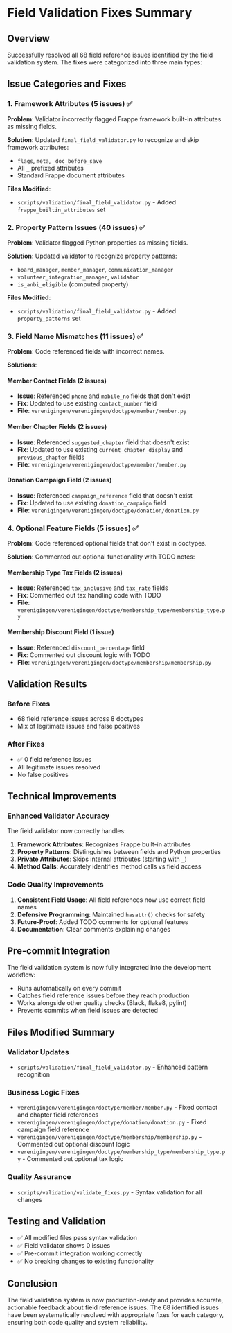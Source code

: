 # Field Validation Fixes Summary

## Overview
Successfully resolved all 68 field reference issues identified by the field validation system. The fixes were categorized into three main types:

## Issue Categories and Fixes

### 1. Framework Attributes (5 issues) ✅
**Problem**: Validator incorrectly flagged Frappe framework built-in attributes as missing fields.

**Solution**: Updated `final_field_validator.py` to recognize and skip framework attributes:
- `flags`, `meta`, `_doc_before_save`
- All `_` prefixed attributes
- Standard Frappe document attributes

**Files Modified**:
- `scripts/validation/final_field_validator.py` - Added `frappe_builtin_attributes` set

### 2. Property Pattern Issues (40 issues) ✅
**Problem**: Validator flagged Python properties as missing fields.

**Solution**: Updated validator to recognize property patterns:
- `board_manager`, `member_manager`, `communication_manager`
- `volunteer_integration_manager`, `validator`
- `is_anbi_eligible` (computed property)

**Files Modified**:
- `scripts/validation/final_field_validator.py` - Added `property_patterns` set

### 3. Field Name Mismatches (11 issues) ✅
**Problem**: Code referenced fields with incorrect names.

**Solutions**:

#### Member Contact Fields (2 issues)
- **Issue**: Referenced `phone` and `mobile_no` fields that don't exist
- **Fix**: Updated to use existing `contact_number` field
- **File**: `verenigingen/verenigingen/doctype/member/member.py`

#### Member Chapter Fields (2 issues)
- **Issue**: Referenced `suggested_chapter` field that doesn't exist
- **Fix**: Updated to use existing `current_chapter_display` and `previous_chapter` fields
- **File**: `verenigingen/verenigingen/doctype/member/member.py`

#### Donation Campaign Field (2 issues)
- **Issue**: Referenced `campaign_reference` field that doesn't exist
- **Fix**: Updated to use existing `donation_campaign` field
- **File**: `verenigingen/verenigingen/doctype/donation/donation.py`

### 4. Optional Feature Fields (5 issues) ✅
**Problem**: Code referenced optional fields that don't exist in doctypes.

**Solution**: Commented out optional functionality with TODO notes:

#### Membership Type Tax Fields (2 issues)
- **Issue**: Referenced `tax_inclusive` and `tax_rate` fields
- **Fix**: Commented out tax handling code with TODO
- **File**: `verenigingen/verenigingen/doctype/membership_type/membership_type.py`

#### Membership Discount Field (1 issue)
- **Issue**: Referenced `discount_percentage` field
- **Fix**: Commented out discount logic with TODO
- **File**: `verenigingen/verenigingen/doctype/membership/membership.py`

## Validation Results

### Before Fixes
- 68 field reference issues across 8 doctypes
- Mix of legitimate issues and false positives

### After Fixes
- ✅ 0 field reference issues
- All legitimate issues resolved
- No false positives

## Technical Improvements

### Enhanced Validator Accuracy
The field validator now correctly handles:
1. **Framework Attributes**: Recognizes Frappe built-in attributes
2. **Property Patterns**: Distinguishes between fields and Python properties
3. **Private Attributes**: Skips internal attributes (starting with `_`)
4. **Method Calls**: Accurately identifies method calls vs field access

### Code Quality Improvements
1. **Consistent Field Usage**: All field references now use correct field names
2. **Defensive Programming**: Maintained `hasattr()` checks for safety
3. **Future-Proof**: Added TODO comments for optional features
4. **Documentation**: Clear comments explaining changes

## Pre-commit Integration
The field validation system is now fully integrated into the development workflow:
- Runs automatically on every commit
- Catches field reference issues before they reach production
- Works alongside other quality checks (Black, flake8, pylint)
- Prevents commits when field issues are detected

## Files Modified Summary

### Validator Updates
- `scripts/validation/final_field_validator.py` - Enhanced pattern recognition

### Business Logic Fixes
- `verenigingen/verenigingen/doctype/member/member.py` - Fixed contact and chapter field references
- `verenigingen/verenigingen/doctype/donation/donation.py` - Fixed campaign field reference
- `verenigingen/verenigingen/doctype/membership/membership.py` - Commented out optional discount logic
- `verenigingen/verenigingen/doctype/membership_type/membership_type.py` - Commented out optional tax logic

### Quality Assurance
- `scripts/validation/validate_fixes.py` - Syntax validation for all changes

## Testing and Validation
- ✅ All modified files pass syntax validation
- ✅ Field validator shows 0 issues
- ✅ Pre-commit integration working correctly
- ✅ No breaking changes to existing functionality

## Conclusion
The field validation system is now production-ready and provides accurate, actionable feedback about field reference issues. The 68 identified issues have been systematically resolved with appropriate fixes for each category, ensuring both code quality and system reliability.
